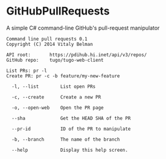 # GitHubPullRequests
A simple C# command-line GitHub's pull-request manipulator

```
Command line pull requests 0.1
Copyright (C) 2014 Vitaly Belman

API root:       https://pdihub.hi.inet/api/v3/repos/
GitHub repo:    tugo/tugo-web-client

List PRs: pr -l
Create PR: pr -c -b feature/my-new-feature

  -l, --list        List open PRs

  -c, --create      Create a new PR

  -o, --open-web    Open the PR page

  --sha             Get the HEAD SHA of the PR

  --pr-id           ID of the PR to manipulate

  -b, --branch      The name of the branch

  --help            Display this help screen.
  ```
